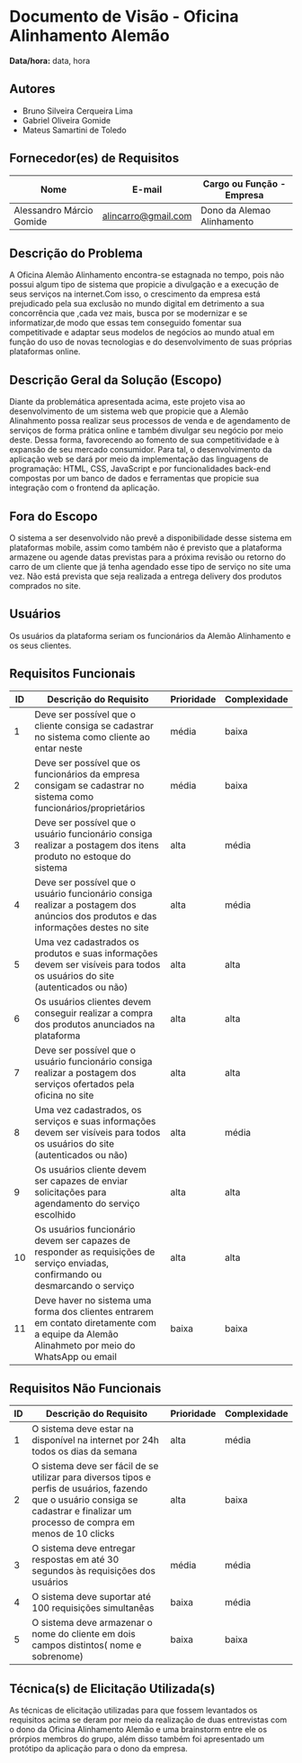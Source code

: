 # Documento de Visão - Oficina Alinhamento Alemão

**Data/hora:** data, hora  

## Autores
- Bruno Silveira Cerqueira Lima
- Gabriel Oliveira Gomide
- Mateus Samartini de Toledo

## Fornecedor(es) de Requisitos

| Nome | E-mail | Cargo ou Função - Empresa |
| --- | --- | --- |
|Alessandro Márcio Gomide|alincarro@gmail.com|Dono da Alemao Alinhamento|

## Descrição do Problema
A Oficina Alemão Alinhamento encontra-se estagnada no tempo, pois não possui algum tipo de sistema que propicie a divulgação e a execução de seus serviços na internet.Com isso,  o crescimento da empresa está prejudicado pela sua exclusão no mundo digital em detrimento a sua concorrência que ,cada vez mais, busca por se modernizar e se informatizar,de modo que essas tem conseguido fomentar sua competitivade e adaptar seus modelos de negócios ao mundo atual em função do uso de novas tecnologias e do desenvolvimento de suas próprias plataformas online.
## Descrição Geral da Solução (Escopo)
Diante da problemática apresentada acima, este projeto visa ao desenvolvimento de um sistema web que propicie que a Alemão Alinahmento possa realizar seus processos de venda e de agendamento de serviços de forma prática online e também divulgar seu negócio por meio deste. Dessa forma, favorecendo ao fomento de sua competitividade e à expansão de seu mercado consumidor.
Para tal, o desenvolvimento da aplicação web se dará por meio da implementação das linguagens de programação: HTML, CSS, JavaScript e por funcionalidades back-end compostas por um banco de dados e ferramentas que propicie sua integração com o frontend da aplicação.
## Fora do Escopo
O sistema a ser desenvolvido não prevê a disponibilidade desse sistema em plataformas mobile, assim como também não é previsto que a plataforma armazene ou agende datas previstas para a próxima revisão  ou retorno do carro de um cliente que já tenha agendado esse tipo de serviço no site uma vez. Não está prevista que seja realizada a entrega delivery dos produtos comprados no site.
## Usuários
Os usuários da plataforma seriam os funcionários da Alemão Alinhamento e os seus clientes.
## Requisitos Funcionais

| ID | Descrição do Requisito | Prioridade | Complexidade |
| --- | --- | --- | --- |
| 1|Deve ser possível que o cliente  consiga se cadastrar no sistema como cliente ao entar neste |média|baixa |
| 2|Deve ser possível que os funcionários da empresa consigam se cadastrar no sistema como funcionários/proprietários |média |baixa |
| 3|Deve ser possível que o usuário funcionário consiga realizar a postagem dos itens  produto no estoque do sistema  |alta |média |
| 4|Deve ser possível que o usuário funcionário consiga realizar a postagem dos anúncios dos produtos e das informações destes no site |alta |média |
| 5|Uma vez cadastrados os produtos e suas informações devem ser visíveis para todos os usuários do site (autenticados ou não)  |alta |alta |
| 6|Os usuários clientes devem conseguir realizar a compra dos produtos anunciados na plataforma |alta |alta |
| 7|Deve ser possível que o usuário funcionário consiga realizar a postagem dos serviços ofertados pela oficina no site |alta |alta |
| 8|Uma vez cadastrados, os serviços e suas informações devem ser visíveis para todos os usuários do site (autenticados ou não)  |alta |média |
| 9| Os usuários cliente devem ser capazes de enviar solicitações para agendamento do serviço escolhido|alta |alta |
| 10| Os usuários funcionário devem ser capazes de responder as requisições de serviço enviadas, confirmando ou desmarcando o serviço|alta |alta |
| 11|Deve haver no sistema uma forma dos clientes entrarem em contato diretamente com a equipe da Alemão Alinahmeto por meio do WhatsApp ou email |baixa |baixa |

## Requisitos Não Funcionais

| ID | Descrição do Requisito | Prioridade | Complexidade |
| --- | --- | --- | --- |
| 1|O sistema deve estar na disponível na internet por 24h todos os dias da semana |alta |média |
| 2|O sistema deve ser fácil de se utilizar para diversos tipos e perfis de usuários, fazendo que o usuário consiga se cadastrar e finalizar um processo de compra em menos de 10 clicks| alta|baixa |
| 3|O sistema deve entregar respostas em até 30 segundos às requisições dos usuários |média |média |
| 4|O sistema deve suportar até 100 requisições simultanêas |baixa |média |
| 5|O sistema deve armazenar o nome do cliente em dois campos distintos( nome e sobrenome) |baixa |baixa |

## Técnica(s) de Elicitação Utilizada(s)
As técnicas de elicitação utilizadas para que  fossem levantados os requisitos acima se deram por meio da realização de duas entrevistas com o dono da Oficina Alinhamento Alemão e uma brainstorm entre ele os prórpios membros do grupo, além disso também foi apresentado um protótipo da aplicação para o dono da empresa.
